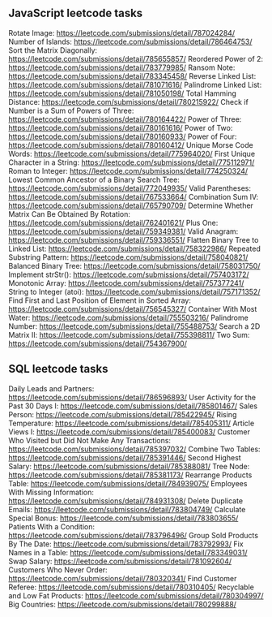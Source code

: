 ## JavaScript leetcode tasks
Rotate Image: https://leetcode.com/submissions/detail/787024284/
Number of Islands: https://leetcode.com/submissions/detail/786464753/
Sort the Matrix Diagonally: https://leetcode.com/submissions/detail/785655857/
Reordered Power of 2: https://leetcode.com/submissions/detail/783779985/
Ransom Note: https://leetcode.com/submissions/detail/783345458/
Reverse Linked List: https://leetcode.com/submissions/detail/781071616/
Palindrome Linked List: https://leetcode.com/submissions/detail/781050198/
Total Hamming Distance: https://leetcode.com/submissions/detail/780215922/
Check if Number is a Sum of Powers of Three: https://leetcode.com/submissions/detail/780164422/
Power of Three: https://leetcode.com/submissions/detail/780161616/
Power of Two: https://leetcode.com/submissions/detail/780160933/
Power of Four: https://leetcode.com/submissions/detail/780160412/
Unique Morse Code Words: https://leetcode.com/submissions/detail/775964020/
First Unique Character in a String: https://leetcode.com/submissions/detail/775112971/
Roman to Integer: https://leetcode.com/submissions/detail/774250324/
Lowest Common Ancestor of a Binary Search Tree: https://leetcode.com/submissions/detail/772049935/
Valid Parentheses: https://leetcode.com/submissions/detail/767533664/
Combination Sum IV: https://leetcode.com/submissions/detail/765790709/
Determine Whether Matrix Can Be Obtained By Rotation: https://leetcode.com/submissions/detail/762401621/
Plus One: https://leetcode.com/submissions/detail/759349381/
Valid Anagram: https://leetcode.com/submissions/detail/759336551/
Flatten Binary Tree to Linked List: https://leetcode.com/submissions/detail/758322986/
Repeated Substring Pattern: https://leetcode.com/submissions/detail/758040821/
Balanced Binary Tree: https://leetcode.com/submissions/detail/758031750/
Implement strStr(): https://leetcode.com/submissions/detail/757403172/
Monotonic Array: https://leetcode.com/submissions/detail/757377241/
String to Integer (atoi): https://leetcode.com/submissions/detail/757171352/
Find First and Last Position of Element in Sorted Array: https://leetcode.com/submissions/detail/756545327/
Container With Most Water: https://leetcode.com/submissions/detail/755503216/
Palindrome Number: https://leetcode.com/submissions/detail/755488753/
Search a 2D Matrix II: https://leetcode.com/submissions/detail/755398811/
Two Sum: https://leetcode.com/submissions/detail/754367900/

## SQL leetcode tasks
Daily Leads and Partners: https://leetcode.com/submissions/detail/786596893/
User Activity for the Past 30 Days I: https://leetcode.com/submissions/detail/785801467/
Sales Person: https://leetcode.com/submissions/detail/785422945/
Rising Temperature: https://leetcode.com/submissions/detail/785405311/
Article Views I: https://leetcode.com/submissions/detail/785400083/
Customer Who Visited but Did Not Make Any Transactions: https://leetcode.com/submissions/detail/785397032/
Combine Two Tables: https://leetcode.com/submissions/detail/785391446/
Second Highest Salary: https://leetcode.com/submissions/detail/785388081/
Tree Node: https://leetcode.com/submissions/detail/785381173/
Rearrange Products Table: https://leetcode.com/submissions/detail/784939075/
Employees With Missing Information: https://leetcode.com/submissions/detail/784931308/
Delete Duplicate Emails: https://leetcode.com/submissions/detail/783804749/
Calculate Special Bonus: https://leetcode.com/submissions/detail/783803655/
Patients With a Condition: https://leetcode.com/submissions/detail/783796496/
Group Sold Products By The Date: https://leetcode.com/submissions/detail/783792993/
Fix Names in a Table: https://leetcode.com/submissions/detail/783349031/
Swap Salary: https://leetcode.com/submissions/detail/781092604/
Customers Who Never Order: https://leetcode.com/submissions/detail/780320341/
Find Customer Referee: https://leetcode.com/submissions/detail/780310405/
Recyclable and Low Fat Products: https://leetcode.com/submissions/detail/780304997/
Big Countries: https://leetcode.com/submissions/detail/780299888/
